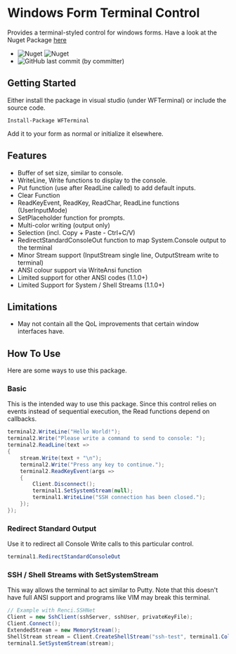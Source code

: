 # Windows Form Terminal Control
Provides a terminal-styled control for windows forms.
Have a look at the Nuget Package [here](https://www.nuget.org/packages/WFTerminal)
- ![Nuget](https://img.shields.io/nuget/v/WFTerminal) ![Nuget](https://img.shields.io/nuget/dt/WFTerminal)
- ![GitHub last commit (by committer)](https://img.shields.io/github/last-commit/samstk/WFTerminal)
## Getting Started
Either install the package in visual studio (under WFTerminal)
or include the source code.
```
Install-Package WFTerminal
```

Add it to your form as normal or initialize it elsewhere.

## Features
* Buffer of set size, similar to console.
* WriteLine, Write functions to display to the console.
* Put function (use after ReadLine called) to add default inputs.
* Clear Function
* ReadKeyEvent, ReadKey, ReadChar, ReadLine functions (UserInputMode)
* SetPlaceholder function for prompts.
* Multi-color writing (output only)
* Selection (incl. Copy + Paste - Ctrl+C/V)
* RedirectStandardConsoleOut function to map System.Console output to the terminal
* Minor Stream support (InputStream single line, OutputStream write to terminal)
* ANSI colour support via WriteAnsi function
* Limited support for other ANSI codes (1.1.0+)
* Limited Support for System / Shell Streams (1.1.0+)

## Limitations
* May not contain all the QoL improvements that certain window interfaces have.

## How To Use
Here are some ways to use this package.
### Basic
This is the intended way to use this package. Since this control relies on events
instead of sequential execution, the Read functions depend on callbacks.

``` cs
terminal2.WriteLine("Hello World!");
terminal2.Write("Please write a command to send to console: ");
terminal2.ReadLine(text =>
{
    stream.Write(text + "\n");
    terminal2.Write("Press any key to continue.");
    terminal2.ReadKeyEvent(args =>
    {
        Client.Disconnect();
        terminal1.SetSystemStream(null);
        terminal1.WriteLine("SSH connection has been closed.");
    });
});
```

### Redirect Standard Output 
Use it to redirect all Console Write calls to this particular control.
``` cs
terminal1.RedirectStandardConsoleOut
```

### SSH / Shell Streams with SetSystemStream
This way allows the terminal to act similar to Putty. Note that this doesn't have full ANSI support
and programs like VIM may break this terminal.

``` cs
// Example with Renci.SSHNet
Client = new SshClient(sshServer, sshUser, privateKeyFile);
Client.Connect();
ExtendedStream = new MemoryStream();
ShellStream stream = Client.CreateShellStream("ssh-test", terminal1.Columns, terminal1.Rows, (uint)terminal1.Width, (uint)terminal1.Height, 4096);
terminal1.SetSystemStream(stream);
```
